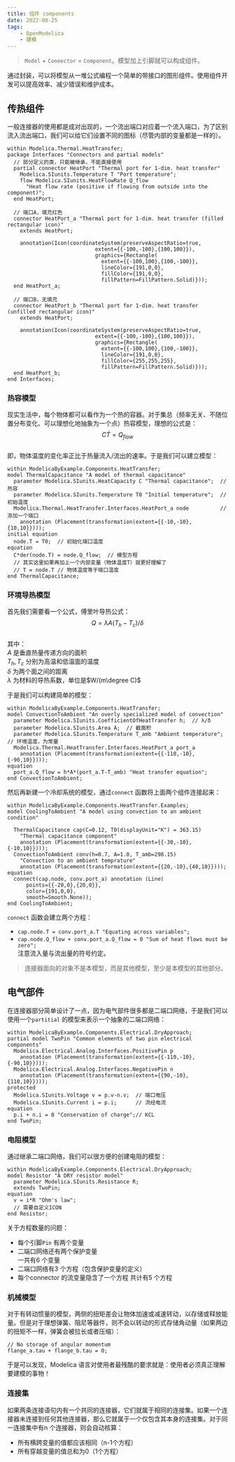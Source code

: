 ```yaml
---
title: 组件 components 
date: 2022-08-25      
tags:   
    - OpenModelica  
    - 建模
---
```



> `Model` + `Coneector` = `Component`。模型加上引脚就可以构成组件。  

通过封装，可以将模型从一堆公式编程一个简单的带接口的图形组件。使用组件开发可以提高效率、减少错误和维护成本。  
<!-- more -->
## 传热组件  
一般连接器的使用都是成对出现的，一个流出端口对应着一个流入端口，为了区别流入流出端口，我们可以给它们设置不同的图标（尽管内部的变量都是一样的）。  
```modelica{3-8}
within Modelica.Thermal.HeatTransfer;
package Interfaces "Connectors and partial models"
  // 部分定义的类，只能被继承，不能直接使用
  partial connector HeatPort "Thermal port for 1-dim. heat transfer"
    Modelica.SIunits.Temperature T "Port temperature";
    flow Modelica.SIunits.HeatFlowRate Q_flow
      "Heat flow rate (positive if flowing from outside into the component)";
  end HeatPort;

  // 端口A，填充红色
  connector HeatPort_a "Thermal port for 1-dim. heat transfer (filled rectangular icon)"
    extends HeatPort;

    annotation(Icon(coordinateSystem(preserveAspectRatio=true,
                            extent={{-100,-100},{100,100}}),
                            graphics={Rectangle(
                              extent={{-100,100},{100,-100}},
                              lineColor={191,0,0},
                              fillColor={191,0,0},
                              fillPattern=FillPattern.Solid)}));
  end HeatPort_a;

  // 端口B，无填充
  connector HeatPort_b "Thermal port for 1-dim. heat transfer (unfilled rectangular icon)"
    extends HeatPort;

    annotation(Icon(coordinateSystem(preserveAspectRatio=true,
                            extent={{-100,-100},{100,100}}),
                            graphics={Rectangle(
                              extent={{-100,100},{100,-100}},
                              lineColor={191,0,0},
                              fillColor={255,255,255},
                              fillPattern=FillPattern.Solid)}));
  end HeatPort_b;
end Interfaces;
```

### 热容模型  

现实生活中，每个物体都可以看作为一个热的容器。对于集总（频率无关、不随位置分布变化、可以理想化地抽象为一个点）热容模型，理想的公式是：  
$$C \dot{T} = Q_{flow}$$  
即，物体温度的变化率正比于热量流入/流出的速率。于是我们可以建立模型：  
```modelica
within ModelicaByExample.Components.HeatTransfer;
model ThermalCapacitance "A model of thermal capacitance"
  parameter Modelica.SIunits.HeatCapacity C "Thermal capacitance";  // 热容
  parameter Modelica.SIunits.Temperature T0 "Initial temperature";  // 初始温度  
  Modelica.Thermal.HeatTransfer.Interfaces.HeatPort_a node          // 添加一个端口
    annotation (Placement(transformation(extent={{-10,-10},{10,10}})));
initial equation
  node.T = T0;  // 初始化端口温度
equation
  C*der(node.T) = node.Q_flow;  // 模型方程  
  // 其实这里如果再加上一个内部变量（物体温度T）就更好理解了  
  // T = node.T // 物体温度等于端口温度  
end ThermalCapacitance;
```

### 环境导热模型  
首先我们需要看一个公式，傅里叶导热公式：  
$$Q = \lambda A (T_h -T_c ) / \delta$$  
其中：  
$A$ 是垂直热量传递方向的面积  
$T_h, T_c$ 分别为高温和低温面的温度  
$\delta$ 为两个面之间的距离  
$\lambda$ 为材料的导热系数，单位是$W/(m\degree C)$  

于是我们可以构建简单的模型：  
```modelica  
within ModelicaByExample.Components.HeatTransfer;
model ConvectionToAmbient "An overly specialized model of convection"
  parameter Modelica.SIunits.CoefficientOfHeatTransfer h;  // λ/δ
  parameter Modelica.SIunits.Area A;  // 截面积
  parameter Modelica.SIunits.Temperature T_amb "Ambient temperature";  // 环境温度，为常量
  Modelica.Thermal.HeatTransfer.Interfaces.HeatPort_a port_a
    annotation (Placement(transformation(extent={{-110,-10},{-90,10}})));
equation
  port_a.Q_flow = h*A*(port_a.T-T_amb) "Heat transfer equation";
end ConvectionToAmbient;
```

然后再新建一个冷却系统的模型，通过`connect` 函数将上面两个组件连接起来：  
```modelica{11-14}  
within ModelicaByExample.Components.HeatTransfer.Examples;
model CoolingToAmbient "A model using convection to an ambient condition"

  ThermalCapacitance cap(C=0.12, T0(displayUnit="K") = 363.15)
    "Thermal capacitance component"
    annotation (Placement(transformation(extent={{-30,-10},{-10,10}})));
  ConvectionToAmbient conv(h=0.7, A=1.0, T_amb=298.15)
    "Convection to an ambient temprature"
    annotation (Placement(transformation(extent={{20,-10},{40,10}})));
equation
  connect(cap.node, conv.port_a) annotation (Line(
      points={{-20,0},{20,0}},
      color={191,0,0},
      smooth=Smooth.None));
end CoolingToAmbient;
```

`connect` 函数会建立两个方程：  
- `cap.node.T = conv.port_a.T "Equating across variables";`  
- `cap.node.Q_flow + conv.port_a.Q_flow = 0 "Sum of heat flows must be zero";`  
注意流入量与流出量的符号约定。  

> 连接器面向的对象不是本模型，而是其他模型，至少是本模型的其他部分。  

## 电气部件  
在连接器部分简单设计了一点，因为电气部件很多都是二端口网络，于是我们可以使用一个`partitial` 的模型来表示一个抽象的二端口网络：  
```modelica  
within ModelicaByExample.Components.Electrical.DryApproach;
partial model TwoPin "Common elements of two pin electrical components"
  Modelica.Electrical.Analog.Interfaces.PositivePin p
    annotation (Placement(transformation(extent={{-110,-10},{-90,10}})));
  Modelica.Electrical.Analog.Interfaces.NegativePin n
    annotation (Placement(transformation(extent={{90,-10},{110,10}})));
protected
  Modelica.SIunits.Voltage v = p.v-n.v;  // 端口电压
  Modelica.SIunits.Current i = p.i;      // 流经电流
equation
  p.i + n.i = 0 "Conservation of charge";// KCL 
end TwoPin;
```

### 电阻模型  
通过继承二端口网络，我们可以很方便的创建电阻的模型：  
```modelica  
within ModelicaByExample.Components.Electrical.DryApproach;
model Resistor "A DRY resistor model"
  parameter Modelica.SIunits.Resistance R;
  extends TwoPin;
equation
  v = i*R "Ohm's law";
  // 需要自定义ICON
end Resistor;
```

关于方程数量的问题：  
- 每个引脚`Pin` 有两个变量  
- 二端口网络还有两个保护变量  
一共有6 个变量    
- 二端口网络有3 个方程（包含保护变量的定义）  
- 每个connector 的流变量隐含了一个方程
共计有5 个方程    

### 机械模型  
对于有转动惯量的模型，两侧的扭矩差会让物体加速或减速转动，以存储或释放能量。但是对于理想弹簧、阻尼等器件，则不会以转动的形式存储角动量（如果两边的扭矩不一样，弹簧会被拉长或者压缩）：  
```modelica  
// No storage of angular momentum
flange_a.tau + flange_b.tau = 0;
```
于是可以发现，Modelica 语言对使用者最残酷的要求就是：使用者必须真正理解要建模的事物！  


### 连接集  
如果两条连接语句内有一个共同的连接器，它们就属于相同的连接集。如果一个连接器未连接到任何其他连接器，那么它就属于一个仅包含其本身的连接集。对于同一连接集中有n 个连接器，则会自动核算：  
- 所有横跨变量的值都应该相同（n-1个方程）  
- 所有穿越变量的值总和为0（1个方程）